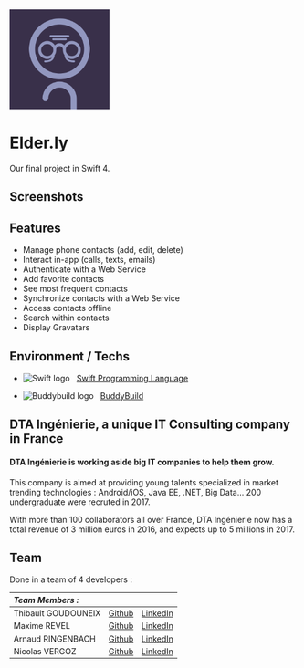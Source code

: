 <img src="https://raw.githubusercontent.com/Cocatrix/Elder.ly/master/Elder.ly/Assets.xcassets/AppIcon.appiconset/Elder.ly.png" alt="Elder.ly logo" height="175" >

# Elder.ly
Our final project in Swift 4.

## Screenshots
<!---![Screen](filename.png)-->

## Features

- Manage phone contacts (add, edit, delete)
- Interact in-app (calls, texts, emails)
- Authenticate with a Web Service
- Add favorite contacts
- See most frequent contacts
- Synchronize contacts with a Web Service
- Access contacts offline
- Search within contacts
- Display Gravatars


## Environment / Techs
- <img src="https://upload.wikimedia.org/wikipedia/commons/thumb/9/9d/Swift_logo.svg/2000px-Swift_logo.svg.png" alt="Swift logo" width="30" > &nbsp;
[Swift Programming Language](https://github.com/apple/swift)

- <img src="https://avatars0.githubusercontent.com/u/10718871?s=200&v=4" alt="Buddybuild logo" width="30" > &nbsp;
[BuddyBuild](https://www.buddybuild.com/)

## DTA Ingénierie, a unique IT Consulting company in France

#### DTA Ingénierie is working aside big IT companies to help them grow.

This company is aimed at providing young talents specialized in market trending technologies : Android/iOS, Java EE, .NET, Big Data... 200 undergraduate were recruted in 2017.

With more than 100 collaborators all over France, DTA Ingénierie now has a total revenue of 3 million euros in 2016, and expects up to 5 millions in 2017.

## Team
Done in a team of 4 developers :

| *Team Members :* | | |
| :-- | -- | --: |
| Thibault GOUDOUNEIX | [Github](https://github.com/Nilmanduil) | [LinkedIn](https://www.linkedin.com/in/tgoudouneix/) |
| Maxime REVEL | [Github](https://github.com/Cocatrix) | [LinkedIn](https://www.linkedin.com/in/maximerevel/) |
| Arnaud RINGENBACH | [Github](https://github.com/newatox) | [LinkedIn](https://www.linkedin.com/in/arnaud-ringenbach-91776b153/) |
| Nicolas VERGOZ | [Github](https://github.com/nicolasvergoz) | [LinkedIn](https://www.linkedin.com/in/nicolas-vergoz/) |
